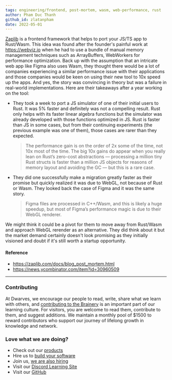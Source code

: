 ```yaml
---
tags: engineering/frontend, post-mortem, wasm, web-performance, rust
author: Pham Duc Thanh
github_id: zlatanpham
date: 2022-05-01
---
```


[Zaplib](https://zaplib.com/) is a frontend framework that helps to port your JS/TS app to Rust/Wasm. This idea was found after the founder's painful work at https://webviz.io when he had to use a bundle of manual memory management techniques such as ArrayBuffers, WebWorkers for performance optimization. Back up with the assumption that an intricate web app like Figma also uses Wasm, they thought there would be a lot of companies experiencing a similar performance issue with their applications and those companies would be keen on using their new tool to 10x speed up the apps. And yes, the story was convincing in theory but was a failure in real-world implementations. Here are their takeaways after a year working on the tool:

- They took a week to port a JS simulator of one of their initial users to Rust. It was 5% faster and definitely was not a compelling result. Rust only helps with its faster linear algebra functions but the simulator was already developed with those functions optimized in JS. Rust is faster than JS in some cases, but from their continuing experiments (the previous example was one of them), those cases are rarer than they expected.
  > The performance gain is on the order of 2x some of the time, not 10x most of the time. The big 10x gains do appear when you really lean on Rust’s zero-cost abstractions — processing a million tiny Rust structs is faster than a million JS objects for reasons of memory layout and avoiding the GC — but this is a rare case.
- They did one successfully make a migration greatly faster as their promise but quickly realized it was due to WebGL, not because of Rust or Wasm. They looked back the case of Figma and it was the same story.
  > Figma files are processed in C++/Wasm, and this is likely a huge speedup, but most of Figma’s performance magic is due to their WebGL renderer.

We might think it could be a pivot for them to move away from Rust/Wasm and approach WebGL rerender as an alternative. They did think about it but the market demand certainly doesn't look promising as they initially visioned and doubt if it's still worth a startup opportunity.

#### Reference

- https://zaplib.com/docs/blog_post_mortem.html
- https://news.ycombinator.com/item?id=30960509

---
<!-- CTA -->
### Contributing

At Dwarves, we encourage our people to read, write, share what we learn with others, and [contributing to the Brainery](./CONTRIBUTING.md) is an important part of our learning culture. For visitors, you are welcome to read them, contribute to them, and suggest additions. We maintain a monthly pool of $1500 to reward contributors who support our journey of lifelong growth in knowledge and network.

### Love what we are doing?

- Check out our [products](https://superbits.co)
- Hire us to [build your software](https://d.foundation)
- Join us, [we are also hiring](https://github.com/dwarvesf/WeAreHiring)
- Visit our [Discord Learning Site](https://discord.gg/dzNBpNTVEZ)
- Visit our [GitHub](https://github.com/dwarvesf)